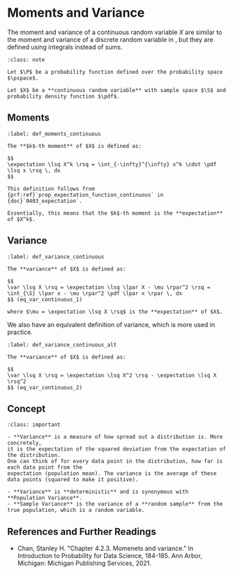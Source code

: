 # Moments and Variance

The moment and variance of a continuous random variable $X$ are similar to the moment and
variance of a discrete random variable in [](../03_discrete_random_variables/0306_moments_and_variance.md),
but they are defined using integrals instead of sums.

```{admonition} Notation
:class: note

Let $\P$ be a probability function defined over the probability space $\pspace$.

Let $X$ be a **continuous random variable** with sample space $\S$ and probability density function $\pdf$.
```

## Moments

```{prf:definition} Moments
:label: def_moments_continuous

The **$k$-th moment** of $X$ is defined as:

$$
\expectation \lsq X^k \rsq = \int_{-\infty}^{\infty} x^k \cdot \pdf \lsq x \rsq \, dx
$$

This definition follows from {prf:ref}`prop_expectation_function_continuous` in {doc}`0403_expectation`.

Essentially, this means that the $k$-th moment is the **expectation** of $X^k$.
```

## Variance

```{prf:definition} Variance
:label: def_variance_continuous

The **variance** of $X$ is defined as:

$$
\var \lsq X \rsq = \expectation \lsq \lpar X - \mu \rpar^2 \rsq = \int_{\S} \lpar x - \mu \rpar^2 \pdf \lpar x \rpar \, dx
$$ (eq_var_continuous_1)

where $\mu = \expectation \lsq X \rsq$ is the **expectation** of $X$.
```

We also have an equivalent definition of variance, which is more used in practice.

```{prf:definition} Variance (Alternative)
:label: def_variance_continuous_alt

The **variance** of $X$ is defined as:

$$
\var \lsq X \rsq = \expectation \lsq X^2 \rsq - \expectation \lsq X \rsq^2
$$ (eq_var_continuous_2)
```

## Concept

````{admonition} Concept
:class: important

- **Variance** is a measure of how spread out a distribution is. More concretely,
it is the expectation of the squared deviation from the expectation of the distribution.
One can think of for every data point in the distribution, how far is each data point from the
expectation (population mean). The variance is the average of these data points (squared to make it positive).

- **Variance** is **deterministic** and is synonymous with **Population Variance**.
- **Sample Variance** is the variance of a **random sample** from the true population, which is a random variable.
````

## References and Further Readings

- Chan, Stanley H. "Chapter 4.2.3. Momenets and variance." In Introduction to Probability for Data Science, 184-185. Ann Arbor, Michigan: Michigan Publishing Services, 2021.
